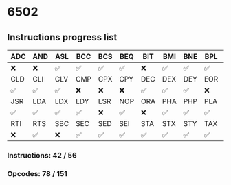 # 6502

## Instructions progress list
| ADC | AND | ASL | BCC | BCS | BEQ | BIT | BMI | BNE | BPL | BRK | BVC | BVS | CLC |
|-----|-----|----|-----|-----|-----|-----|-----|-----|-----|-----|-----|-----|-----|
| ❌   | ❌   | ✅   | ✅   | ✅   | ✅   | ❌   | ✅   | ✅   | ✅   | ❌   | ✅   | ✅   | ✅   |
| CLD | CLI | CLV | CMP | CPX | CPY | DEC | DEX | DEY | EOR | INC | INX | INY | JMP |
| ✅   | ✅   | ✅  | ❌   | ❌   | ❌   | ✅   | ✅   | ✅   | ❌   | ✅   | ✅   | ✅   | ✅   |
| JSR | LDA | LDX | LDY | LSR | NOP | ORA | PHA | PHP | PLA | PLP | ROL | ROR | TYA |
| ✅   | ✅   | ✅  | ✅   | ❌   | ✅   | ❌   | ✅   | ✅   | ✅   | ✅   | ❌   | ❌   | ✅   |
| RTI | RTS | SBC | SEC | SED | SEI | STA | STX | STY | TAX | TAY | TSX | TXA | TXS |
| ❌   | ✅   | ❌  | ✅   | ✅   | ✅   | ✅   | ✅   | ✅   | ✅   | ✅   | ✅   | ✅   | ✅   |

### Instructions:  42 / 56
### Opcodes:       78 / 151